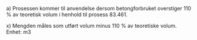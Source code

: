 a) Prosessen kommer til anvendelse dersom betongforbruket overstiger 110 % av teoretisk volum i henhold til prosess 83.461.

x) Mengden måles som utført volum minus 110 % av teoretiske volum. Enhet: m3

